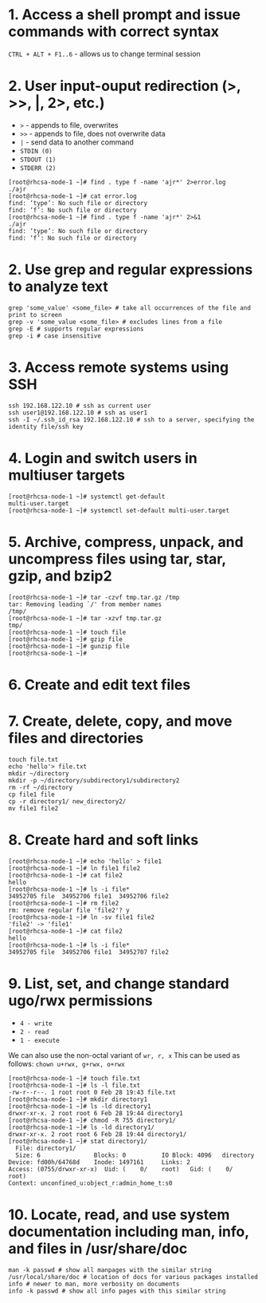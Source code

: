 # 1. Access a shell prompt and issue commands with correct syntax

`CTRL + ALT + F1..6` - allows us to change terminal session

# 2. User input-ouput redirection (>, >>, |, 2>, etc.)
* `>` - appends to file, overwrites
* `>>` - appends to file, does not overwrite data
* `|` - send data to another command
* `STDIN (0)`
* `STDOUT (1)`
* `STDERR (2)`
```
[root@rhcsa-node-1 ~]# find . type f -name 'ajr*' 2>error.log
./ajr                                                        
[root@rhcsa-node-1 ~]# cat error.log                         
find: ‘type’: No such file or directory                      
find: ‘f’: No such file or directory                         
[root@rhcsa-node-1 ~]# find . type f -name 'ajr*' 2>&1       
./ajr                                                        
find: ‘type’: No such file or directory                      
find: ‘f’: No such file or directory                         
```

# 2. Use grep and regular expressions to analyze text
```
grep 'some_value' <some_file> # take all occurrences of the file and print to screen
grep -v 'some_value <some_file> # excludes lines from a file
grep -E # supports regular expressions
grep -i # case insensitive
```

# 3. Access remote systems using SSH
```
ssh 192.168.122.10 # ssh as current user
ssh user1@192.168.122.10 # ssh as user1
ssh -I ~/.ssh_id_rsa 192.168.122.10 # ssh to a server, specifying the identity file/ssh key
```

# 4. Login and switch users in multiuser targets
```
[root@rhcsa-node-1 ~]# systemctl get-default                  
multi-user.target                                             
[root@rhcsa-node-1 ~]# systemctl set-default multi-user.target
```

# 5. Archive, compress, unpack, and uncompress files using tar, star, gzip, and bzip2
```
[root@rhcsa-node-1 ~]# tar -czvf tmp.tar.gz /tmp
tar: Removing leading `/' from member names     
/tmp/                                           
[root@rhcsa-node-1 ~]# tar -xzvf tmp.tar.gz     
tmp/                                            
[root@rhcsa-node-1 ~]# touch file               
[root@rhcsa-node-1 ~]# gzip file                
[root@rhcsa-node-1 ~]# gunzip file              
[root@rhcsa-node-1 ~]#                          
```

# 6. Create and edit text files

# 7. Create, delete, copy, and move files and directories
```
touch file.txt
echo 'hello'> file.txt
mkdir ~/directory
mkdir -p ~/directory/subdirectory1/subdirectory2
rm -rf ~/directory
cp file1 file
cp -r directory1/ new_directory2/
mv file1 file2
```

# 8. Create hard and soft links
```
[root@rhcsa-node-1 ~]# echo 'hello' > file1  
[root@rhcsa-node-1 ~]# ln file1 file2        
[root@rhcsa-node-1 ~]# cat file2             
hello                                        
[root@rhcsa-node-1 ~]# ls -i file*           
34952705 file  34952706 file1  34952706 file2
[root@rhcsa-node-1 ~]# rm file2              
rm: remove regular file 'file2'? y           
[root@rhcsa-node-1 ~]# ln -sv file1 file2    
'file2' -> 'file1'                           
[root@rhcsa-node-1 ~]# cat file2             
hello                                        
[root@rhcsa-node-1 ~]# ls -i file*           
34952705 file  34952706 file1  34952707 file2
```
# 9. List, set, and change standard ugo/rwx permissions
* `4 - write`
* `2 - read`
* `1 - execute`

We can also use the non-octal variant of `wr, r, x`
This can be used as follows: `chown u+rwx, g+rwx, o+rwx`
```
[root@rhcsa-node-1 ~]# touch file.txt                                    
[root@rhcsa-node-1 ~]# ls -l file.txt                                    
-rw-r--r--. 1 root root 0 Feb 28 19:43 file.txt                          
[root@rhcsa-node-1 ~]# mkdir directory1                                  
[root@rhcsa-node-1 ~]# ls -ld directory1                                 
drwxr-xr-x. 2 root root 6 Feb 28 19:44 directory1                        
[root@rhcsa-node-1 ~]# chmod -R 755 directory1/                          
[root@rhcsa-node-1 ~]# ls -ld directory1/                                
drwxr-xr-x. 2 root root 6 Feb 28 19:44 directory1/                       
[root@rhcsa-node-1 ~]# stat directory1/                                  
  File: directory1/                                                      
  Size: 6               Blocks: 0          IO Block: 4096   directory    
Device: fd00h/64768d    Inode: 1497161     Links: 2                      
Access: (0755/drwxr-xr-x)  Uid: (    0/    root)   Gid: (    0/    root) 
Context: unconfined_u:object_r:admin_home_t:s0                           
```

# 10. Locate, read, and use system documentation including man, info, and files in /usr/share/doc
```
man -k passwd # show all manpages with the similar string
/usr/local/share/doc # location of docs for various packages installed
info # newer to man, more verbosity on documents
info -k passwd # show all info pages with this similar string
```
